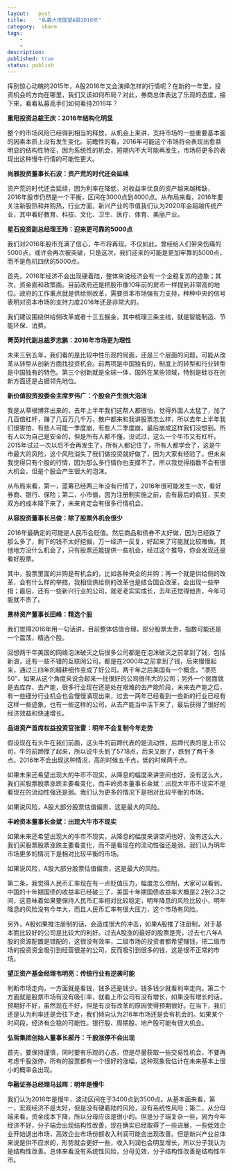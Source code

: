 ```yaml
---
layout:   post
title:    "私募大佬展望A股2016年"
category:  share
tags:     
    -  
    -   
description: 
published: true
status: publish
---
```

 
<p>挥别惊心动魄的2015年，A股2016年又会演绎怎样的行情呢？在新的一年里，投资机会的方向在哪里，我们又该如何布局？对此，券商总体表达了乐观的态度，接下来，看看私募高手们如何看待2016年？</p>
 
<p><strong>重阳投资总裁王庆：2016年结构化明显</strong></p><p>整个的市场风险已经得到相当的释放，从机会上来讲，支持市场的一些重要基本面的因素本质上没有发生变化。前瞻性的看，2016年可能这个市场将会表现出愈益明显的结构性特征，因为系统性的机会，短期内不大可能再发生，市场将更多的表现出这种慢牛行情的可能性更大。</p>
 
<p><strong>尚雅投资董事长石波：资产荒的时代还会延续</strong></p><p>资产荒的时代还会延续，因为利率在降低，对收益率优良的资产越来越稀缺，2016年股市仍然是一个平衡，区间在3000点到4000点。从布局来看，2016年要关注新股热和并购热，行业方面，新兴产业的市值我们认为2020年会超越传统产业，其中看好教育、科技、文化、卫生、医疗、体育、美丽产业。</p>
 
<p><strong>星石投资副总经理王玲：迎来更可靠的5000点</strong></p><p>我们对2016年股市充满了信心，牛市将再现。不仅如此，曾经给人们带来伤痛的5000点，或许会再次被突破，只是这次，我们迎来的可能是更加牢靠的5000点，而不是危机四伏的5000点。</p><p>首先，2016年经济不会出现硬着陆，整体来说经济会有一个企稳复苏的迹象；其次，资金面和政策面。目前政府还是把股市像10年前的房市一样提到非常高的地位。政府的工作重点就是供给侧改革，需要资本市场强有力支持，种种中央的信号表明对资本市场的支持力度2016年还是非常大的。</p><p>我们建议围绕供给侧改革或者十三五掘金，其中梳理三条主线，就是智能制造、节能环保、消费。</p>
 
<p><strong>菁英时代副总裁罗志鹏：2016年市场更为理性</strong></p><p>未来三到五年，我们看的是比较中性乐观的局面，还是三个层面的问题，可能从改革从转型从创新方面找投资机会。前两项是中国独有的，制度上的转型和行业转型是中国独有的特色。第三个创新就是全球一体，国外在某些领域，特别是硅谷在创新方面还是占据领先地位。</p>
 
<p><strong>新价值投资投委会主席罗伟广：个股会产生很大泡沫</strong></p><p>我是从草根博弈出来的，去年上半年我们这帮人都很怕，觉得外面人太猛了，加了几百倍杠杆，赚了几百万几千万，散户都来和我讲股票怎么样，所以去年上半年我们很害怕，有些人可能一季度崩，有些人二季度崩，最后崩成这样我们没想到。所有人以为自己是安全的，但是所有人都不懂，没试过，这么一个牛市又有杠杆。2015年试过一次以后不会再发生了，所有人都记住了，所有人都学会了，这是牛市最大的风险，这个风险消失了我们做投资就好做了，因为大家有经验了。但未来我觉得只有个股的行情，因为那么多行情你也支撑不了。所以我觉得指数不会有很大机会，但是个股会产生很大的泡沫。</p>
 
<p>从布局来看，第一，蓝筹已经两三年没有行情了，2016年很可能发生一次，看好券商、银行、保险；第二，小市值，因为注册制实施之前，会有最后的疯狂，买卖双方的成本降下来了，未来肯定会有很多行情机会。</p>
 
<p><strong>从容投资董事长吕俊：除了股票外机会很少</strong></p>
 
<p>2016年最确定的可能是人民币会贬值。然后商品和债券不太好做，因为已经跌了那么多了，剩下的钱不太好挖掘，万一经济一反复，好起来了可能就比较难做。其他地方没什么机会了，只有股票还能提供一些机会，经过这个推导，你会发现还是看好股票。</p><p>其中，股票里面的并购是有机会的，比如各种央企的并购；再一个就是供给侧的改革，会有什么样的举措，我相信供给侧的改革也是结合国企改革，会出现一些举措；最后，还有一些新兴行业的公司，就老老实实成长，去年还觉得他贵，今年可能就不贵了。</p>
 
<p><strong>景林资产董事长田峰：精选个股</strong></p><p>我们觉得2016年用一句话讲，目前整体估值合理，部分股票太贵，指数可能还是一个震荡，精选个股。</p><p>回想两千年美国的网络泡沫破灭之后很多公司都是在泡沫破灭之前拿到了钱，包括新浪，还有一些不错的互联网公司，都是在2000年之前拿到了钱，后来慢慢起来，通过三四年的精耕细作变成了好公司。两千年之后美国有一个概念，“漂亮50”，如果从这个角度来说会起来一批很好的公司很伟大的公司；另外一个层面就是去库存、去产能，很多行业现在还是处在艰难的去产能阶段，未来去产能之后，有一些细分行业机会也会慢慢涌现出来，过去一两年已经看到一些新的行业已经有这样一些迹象，也有一些这样的公司，从去产能当中活下来了，最后获得了很好的经济效益和快速增长。</p>
 
<p><strong>品进资产首席权益投资官张雷：明年不会复制今年走势</strong></p>
 
<p>假设现在有头牛在我们前面，这头牛的前蹄代表的是流动性，后蹄代表的是上市公司，牛的前蹄撑了起来，所以说牛头到了5718点，后来又断了，跌到了两千多点。2016年不会出现这种情况，高的时候五千点，低的时候两千点。</p><p>如果未来还希望出现大的牛市不现实，从降息的幅度来讲空间也好，没有这么大，我们买股票股票涨跌主要看变化，而丰岭资本董事长金斌：出现大牛市不现实不是看现在的流动性强还是弱。我们认为更多的情况下是相对比较平衡的市场。</p><p>如果说风险，A股大部分股票估值偏贵，这是最大的风险。</p>
 
<p><strong>丰岭资本董事长金斌：出现大牛市不现实</strong></p><p>如果未来还希望出现大的牛市不现实，从降息的幅度来讲空间也好，没有这么大，我们买股票股票涨跌主要看变化，而不是看现在的流动性强还是弱。我们认为明年市场更多的情况下是相对比较平衡的市场。</p><p>如果说风险，A股大部分股票估值偏贵，这是最大的风险。</p><p>第二条，我觉得人民币汇率现在有一点贬值压力，幅度怎么控制，大家可以看到，中国的十年期国债的收益率已经破三了，美国十年期国债收益率大概是2.2到2.3之间，这意味着如果要保持人民币汇率相对比较稳定，明年降息的风险比较小，明年降息的风险没有今年大，而且人民币汇率有很大压力，这个市场有风险。</p><p>另外，A股如果推注册制的话，会造成很大的冲击，如果A股推了注册制，对于基本面比较好的公司是比较大的利好。过去A股涨的最好的股票是壳，过去七八年A股的资源配置是错配的，这很没有效率，二级市场的投资者都希望赚钱，把二级市场的投资资金吸引到经营很差的公司，反而吸引到很多的钱，这是很不正常的市场。</p>
 
<p><strong>望正资产基金经理韦明亮：传统行业有逆袭可能</strong></p>
 
<p>判断市场走向，一方面就是看钱，钱多还是钱少。钱多钱少就看利率走向。第二个方面就是股票市场有没有吸引率，就看上市公司有没有增长，如果没有增长的话，预期好不好，虽然现在不好，但是有没有改革的原因使得预期很好。在当下，我们还是认为利率还是会往下走，我们倾向认为216年市场还是会有机会的。如果某个时间段，经济有企稳的可能性。银行股、周期股、地产股可能有很大机会。</p>
 
<p><strong>弘哲集团创始人董事长郝丹：千股涨停不会出现</strong></p><p>首先，要保持谨慎，同时要有乐观的心态，但是尽量获取一些交易性机会，不要再考虑千股涨停，所有的股票都有一个很好的涨幅，这种现象我估计在未来基本上很小的概率会出现。</p>
 
<p><strong>华融证券总经理马兹晖：明年是慢牛</strong></p><p>我们认为2016年是慢牛，波动区间在于3400点到3500点。从基本面来看，第一，宏观经济不是太好，但是没有硬着陆的风险，没有系统性风险；第二，从分母端来看，资金成本下降，所以分母应该是很小的。但是分子端复杂一些，因为今年经济不好，分子端会出现结构性改善，现在确实已经取得了一些进展，一些低效企业开始退出市场，高效企业市场份额收入利润可能会出现改善。但是新兴产业总体来说是供不应求的，形势就会更好一些，收入利润也会明显增长，所以分子我认为是结构性改善。总体来看没有系统性风险，分母见效，分子结构性改善是结构性牛市。</p>
 
